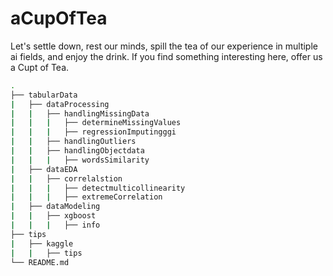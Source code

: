 # aCupOfTea
Let's settle down, rest our minds, spill the tea of our experience in multiple ai fields, and enjoy the drink. If you find something interesting here, offer us a Cupt of Tea.

```bash
.
├── tabularData
|   ├── dataProcessing
|   |   ├── handlingMissingData
|   |   |   ├── determineMissingValues
|   |   |   ├── regressionImputingggi
|   |   ├── handlingOutliers
|   |   ├── handlingObjectdata
|   |   |   ├── wordsSimilarity
|   ├── dataEDA
|   |   ├── correlalstion
|   |   |   ├── detectmulticollinearity
|   |   |   ├── extremeCorrelation
|   ├── dataModeling
|   |   ├── xgboost
|   |   |   ├── info
├── tips
|   ├── kaggle
|   |   ├── tips
└── README.md
```